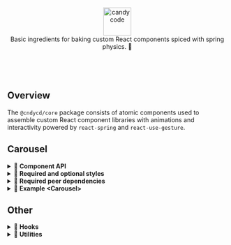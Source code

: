 &nbsp;

&nbsp;

<div align="center">
  <a href="https://candycode.co/">
    <img alt="candycode" src="https://storage.googleapis.com/candycode/candycode.svg" height="64">
  </a>
</div>
<div align="center">
  Basic ingredients for baking custom React components spiced with spring physics. 🧁
</div>

&nbsp;

&nbsp;

## Overview

The `@cndycd/core` package consists of atomic components used to assemble custom React component libraries with animations and interactivity powered by `react-spring` and `react-use-gesture`.

## Carousel

<details><summary>📃 <b>Component API</b></summary>

These atomic components can be used to assemble a custom **&lt;Carousel&gt;** component. Every rendered component accepts `className` and `style` props (as well as all other props accepted by a React DOM node). These props may be used to supplement the basic styles provided in the `styles.css` file, which must be manually added to the project and contain only the minimal CSS necessary for the carousel to function.

### Carousel state

#### &lt;Provider&gt;

The **&lt;Provider&gt;** component must be the parent of all other carousel components and accepts the following props.

| **prop**                          | **default**    | type                                | **details**                                                  |
| --------------------------------- | -------------- | ----------------------------------- | ------------------------------------------------------------ |
| **totalSlides**<br />*(required)* |                | `number`                            | the value must match the length of the `children` prop passed to the **&lt;Track&gt;** component |
| **orientation**<br />             | `'horizontal'` | `'horizontal'` or `'vertical'`      | determines the orientation of the carousel track (experimental) |
| **focusMode**                     | `'auto'`       | `'auto'`, `'manual'`, or `'always'` | `'auto'` toggles keyboard, mouse, and touch interactivity based on whether or not the carousel is visible in the viewport<br /><br />`'manual'` enables interactivity when the carousel is hovered, clicked, or touched and disables it when something outside the carousel is clicked or touched<br /><br />`'always'` always enables interactivity; best when used for carousels that are permanently visible within in the viewport |
| **inViewThreshold**               | `50`           | `number`                            | the number of pixels of the carousel that must be visible in the viewport before automatically gaining focus when `focusMode` is set to `'auto'` |
| **allowGestures**                 | `true`         | `bool`                              | enable/disable mouse and touch support                       |
| **dragThreshold**                 | `50`           | `number`                            | the number of pixels the track must be panned to initiate an automatic slide change |
| **allowKeyboard**                 | `true`         | `bool`                              | enable/disable keyboard support                              |
| **keyboardMode**                  | `'standard'`   | `'standard ` or `'gaming'`          | `'standard'` listens to `↑`, `←`, `↓`,  `→` keyboard codes for moving through slides<br /><br />`'gaming'` listens to `W`, `A`, `S`, `D` in addition to all `'standard'` keys |
| **allowExpansion**                | `true`         | `bool`                              | enable/disable expanded-mode support                         |
| **allowFullscreen**               | `true`         | `bool`                              | enable/disable fullscreen-mode support                       |

### Carousel elements

#### &lt;Wrapper&gt;
The **&lt;Wrapper&gt;** component is placed within the **&lt;Provider&gt;** component. It must contain a **&lt;Track&gt;** component. It may also include a **&lt;Drawer&gt;** component and any other React nodes.

#### &lt;Track&gt;
The **&lt;Track&gt;** component is placed within the **&lt;Wrapper&gt;** component. It must contain one or more **&lt;Slide&gt;** components as direct children.

#### &lt;Slide&gt;
Each **&lt;Slide&gt;** component is placed directly under the **&lt;Track&gt;** component. Each contains the contents of one panel of the carousel.

#### &lt;Drawer&gt;
The optional **&lt;Drawer&gt;** component may be placed placed within the **&lt;Wrapper&gt;**. It can be used to contain one or more control elements or other React nodes.

### Carousel controls

The following control components include built-in interactivity on click and touch events. They may be placed anywhere within the **&lt;Provider&gt;** component and can accept a `children` prop to wrap its behavior around any React node.

- **&lt;Start&gt;** moves to the first slide
- **&lt;Backward&gt;** moves to the previous slide
- **&lt;Forward&gt;** moves to the next slide
- **&lt;End&gt;** moves to the last slide
- **&lt;Expand&gt;** toggles expanded mode
- **&lt;Fullscreen&gt;** toggles fullscreen mode
</details>

<details><summary>📃 <b>Required and optional styles</b></summary>

### Basic carousel functionality *(required)*

```css
.carousel {
  position: relative;
  display: flex;
  width: 100%;
  height: 100%;
  overflow: hidden;
}

.carousel-intersection-observer {
  position: relative;
  display: flex;
  width: 100%;
  height: 100%;
}

.carousel-track {
  position: relative;
  z-index: 0;
  display: flex;
  height: 100%;
}

.carousel-slide {
  min-width: 100%;
  width: 100%;
  max-width: 100%;
  min-height: 100%;
  height: 100%;
  max-height: 100%;
}

.carousel-slide > * {
  min-width: 100% !important;
  width: 100% !important;
  max-width: 100% !important;
  min-height: 100% !important;
  height: 100% !important;
  max-height: 100% !important;
}

.carousel-slide img {
  pointer-events: none !important;
  user-select: none !important;
}

.carousel-button--disabled {
  opacity: 0.5;
  cursor: not-allowed;
}
```

### Gesture functionality *(optional)*

```css
.carousel--gestures {
  touch-action: none;
}

.carousel--gestures * {
  user-select: none;
}
```

### Expansion functionality *(optional)*

```css
.carousel--expanded {
  position: fixed;
  left: 0;
  right: 0;
  top: 0;
  bottom: 0;
  z-index: 1000;
  background: rgba(0, 0, 0, 0.5);
}
```

### **&lt;Drawer&gt;** component *(optional)*

```css
.carousel-drawer {
  position: absolute;
  left: 0;
  right: 0;
  bottom: 0;
  z-index: 10;
  display: flex;
  justify-content: space-around;
  align-items: center;
}
```
</details>

<details><summary>📃 <b>Required peer dependencies</b></summary>

Use of the assembled **&lt;Carousel&gt;** component requires the following peer dependencies.

- `classnames`
- `prop-types`
- `react`
- `react-dom`
- `react-intersection-observer`
- `react-spring`
- `react-use-gesture`
- `react-use-measure`
</details>

<details><summary>📃 <b>Example &lt;Carousel&gt;</b></summary>

```javascript
import React from "react";
import {
  Provider,
  Wrapper,
  Track,
  Slide,
  Drawer,
  Start,
  Backward,
  Forward,
  End,
  Expand,
  Fullscreen,
} from "@cndycd/core/carousel";

export const Carousel = ({ children, ...rest }) => {
  return (
    <Provider totalSlides={children.length ? children.length : 1} {...rest}>
      <Wrapper>
        <Track>
          {children.length ? (
            children.map((child, index) => <Slide key={index}>{child}</Slide>)
          ) : (
            <Slide>{children}</Slide>
          )}
        </Track>
        <Drawer>
          <Start />
          <Backward />
          <Expand />
          <Fullscreen />
          <Forward />
          <End />
        </Drawer>
      </Wrapper>
    </Provider>
  );
};
```
</details>

## Other

<details><summary>📃 <b>Hooks</b></summary>

The package includes several general-purpose custom hooks.

- `useEffectOnce`
- `useCallbackOnce`
- `useLocalStorage`
- `useOnClickOutside`
</details>

<details><summary>📃 <b>Utilities</b></summary>

The package includes several general-purpose utility functions.

- `capitalize`
- `getFirst`
- `getMarkup`
- `isSSR`
- `take`
- `toCamelCase`
- `toSnakeCase`
</details>
